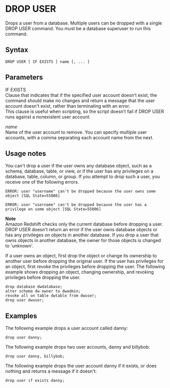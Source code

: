 # DROP USER<a name="r_DROP_USER"></a>

Drops a user from a database\. Multiple users can be dropped with a single DROP USER command\. You must be a database superuser to run this command\.

## Syntax<a name="r_DROP_USER-synopsis"></a>

```
DROP USER [ IF EXISTS ] name [, ... ]
```

## Parameters<a name="r_DROP_USER-parameters"></a>

IF EXISTS  
Clause that indicates that if the specified user account doesn’t exist, the command should make no changes and return a message that the user account doesn't exist, rather than terminating with an error\.  
This clause is useful when scripting, so the script doesn’t fail if DROP USER runs against a nonexistent user account\.

 *name*   
Name of the user account to remove\. You can specify multiple user accounts, with a comma separating each account name from the next\.

## Usage notes<a name="r_DROP_USER-notes"></a>

You can't drop a user if the user owns any database object, such as a schema, database, table, or view, or if the user has any privileges on a database, table, column, or group\. If you attempt to drop such a user, you receive one of the following errors\.

```
ERROR: user "username" can't be dropped because the user owns some object [SQL State=55006]

ERROR: user "username" can't be dropped because the user has a privilege on some object [SQL State=55006]
```

**Note**  
Amazon Redshift checks only the current database before dropping a user\. DROP USER doesn't return an error if the user owns database objects or has any privileges on objects in another database\. If you drop a user that owns objects in another database, the owner for those objects is changed to 'unknown'\. 

If a user owns an object, first drop the object or change its ownership to another user before dropping the original user\. If the user has privileges for an object, first revoke the privileges before dropping the user\. The following example shows dropping an object, changing ownership, and revoking privileges before dropping the user\.

```
drop database dwdatabase;
alter schema dw owner to dwadmin; 
revoke all on table dwtable from dwuser;
drop user dwuser;
```

## Examples<a name="r_DROP_USER-examples"></a>

The following example drops a user account called danny:

```
drop user danny;
```

The following example drops two user accounts, danny and billybob:

```
drop user danny, billybob;
```

The following example drops the user account danny if it exists, or does nothing and returns a message if it doesn't:

```
drop user if exists danny;
```